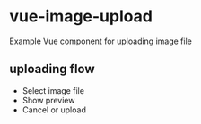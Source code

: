 # vue-image-upload

Example Vue component for uploading image file

## uploading flow

- Select image file
- Show preview
- Cancel or upload
